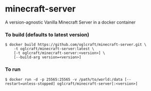 # minecraft-server
A version-agnostic Vanilla Minecraft Server in a docker container

### To build (defaults to latest version)
```
$ docker build https://github.com/oglcraft/minecraft-server.git \
    -t oglcraft/minecraft-server:latest \
    [-t oglcraft/minecraft-server:<version>] \
    [--build-arg version=<version>]
```

### To run
```
$ docker run -d -p 25565:25565 -v /path/to/world:/data [--restart=unless-stopped] oglcraft/minecraft-server[:<version>]
```
